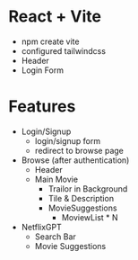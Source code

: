 # React + Vite

- npm create vite
- configured tailwindcss
- Header
- Login Form

# Features
- Login/Signup
    - login/signup form 
    - redirect to browse page
- Browse (after authentication)
    - Header
    - Main Movie
        - Trailor in Background
        - Tile & Description
        - MovieSuggestions
            - MoviewList * N
- NetflixGPT
    - Search Bar
    - Movie Suggestions

